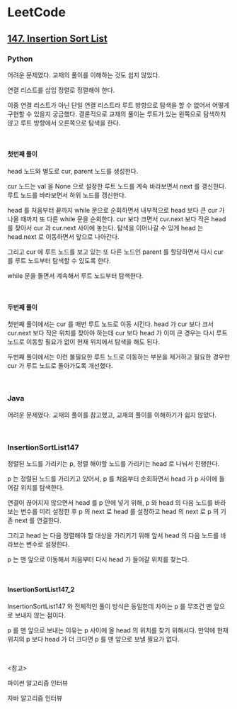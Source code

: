 # LeetCode

## [147. Insertion Sort List](https://leetcode.com/problems/insertion-sort-list/)

### Python

어려운 문제였다. 교재의 풀이를 이해하는 것도 쉽지 않았다.

연결 리스트를 삽입 정렬로 정렬해야 한다.

이중 연결 리스트가 아닌 단일 연결 리스트라 루트 방향으로 탐색을 할 수 없어서 어떻게 구현할 수 있을지 궁금했다. 결론적으로 교재의 풀이는 루트가 있는 왼쪽으로 탐색하지 않고 루트 방향에서 오른쪽으로 탐색을 한다.

<br>

#### 첫번째 풀이

head 노드와 별도로 cur, parent 노드를 생성한다. 

cur 노드는 val 을 None 으로 설정한 루트 노드를 계속 바라보면서 next 를 갱신한다. 루트 노드를 바라보면서 하위 노드를 갱신한다.

head 를 처음부터 끝까지 while 문으로 순회하면서 내부적으로 head 보다 큰 cur 가 나올 때까지 또 다른 while 문을 순회한다. cur 보다 크면서 cur.next 보다 작은 head 를 찾아서 cur 과 cur.next 사이에 놓는다. 탐색을 이어나갈 수 있게 head 는 head.next 로 이동하면서 앞으로 나아간다. 

그리고 cur 에 루트 노드를 보고 있는 또 다른 노드인 parent 를 할당하면서 다시 cur 를 루트 노드부터 탐색할 수 있도록 한다. 

while 문을 돌면서 계속해서 루트 노드부터 탐색한다.

<br>

#### 두번째 풀이

첫번째 풀이에서는 cur 를 매번 루트 노드로 이동 시킨다. head 가 cur 보다 크서 cur.next 보다 작은 위치를 찾아야 하는데 cur 보다 head 가 이미 큰 경우는 다시 루트 노드로 이동할 필요가 없이 현재 위치에서 탐색을 해도 된다.

두번째 풀이에서는 이런 불필요한 루트 노드로 이동하는 부분을 제거하고 필요한 경우만 cur 가 루트 노드로 돌아가도록 개선했다.

<br>

### Java

어려운 문제였다. 교재의 풀이를 참고했고, 교재의 풀이를 이해하기가 쉽지 않았다.

<br>

### InsertionSortList147

정렬된 노드를 가리키는 p, 정렬 해야할 노드를 가리키는 head 로 나눠서 진행한다. 

p 는 정렬된 노드를 가리키고 있어서, p 를 처음부터 순회하면서 head 가 p 사이에 들어갈 위치를 탐색한다. 

연결이 끊어지지 않으면서 head 를 p 안에 넣기 위해, p 와 head 의 다음 노드를 바라보는 변수를 미리 설정한 후 p 의 next 로 head 를 설정하고 head 의 next 로 p 의 기존 next 를 연결한다.

그리고 head 는 다음 정렬해야 할 대상을 가리키기 위해 앞서 head 의 다음 노드를 바라보는 변수로 설정한다.

p 는 맨 앞으로 이동해서 처음부터 다시 head 가 들어갈 위치를 찾는다.

<br>

#### InsertionSortList147_2

InsertionSortList147 와 전체적인 풀이 방식은 동일한데 차이는 p 를 무조건 맨 앞으로 보내지 않는 점이다.

p 를 맨 앞으로 보내는 이유는 p 사이에 올 head 의 위치를 찾기 위해서다. 만약에 현재 위치의 p 보다 head 가 더 크다면 p 를 맨 앞으로 보낼 필요가 없다.

<br>

<참고>

파이썬 알고리즘 인터뷰

자바 알고리즘 인터뷰

